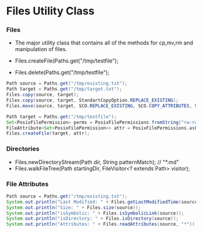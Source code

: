 # Files Utility Class


### Files

- The major utility class that contains all of the methods for cp,mv,rm and manipulation of files.

- Files.createFile(Paths.get("/tmp/testfile");
- Files.delete(Paths.get("/tmp/testfile");

```java
Path source = Paths.get("/tmp/existing.txt");
Path target = Paths.get("/tmp/target.txt");
Files.copy(source, target);
Files.copy(source, target, StandartCopyOption.REPLACE_EXISTING);
Files.move(source, target, SCO.REPLACE_EXISTING, SCO.COPY_ATTRIBUTES, SCO_ATOMIC_MOVE);
```

```java
Path target = Paths.get("/tmp/testfile");
Set<PosixFilePermission> perms = PosixFilePermissions.fromString("rw-rw-rw-");
FileAttribute<Set<PosixFilePermission>> attr = PosixFilePermissions.asFileAttribute(perms);
Files.createFile(target, attr);
```

### Directories

- Files.newDirectoryStream(Path dir, String patternMatch); // "\*.md"
- Files.walkFileTree(Path startingDir, FileVisitor<? extends Path> visitor);

### File Attributes


```java
Path source = Paths.get("/tmp/existing.txt");
System.out.println("Last Modified: " + Files.getLastModifiedTime(source));
System.out.println("Size: " + Files.size(source));
System.out.println("isSymbolic: " + Files.isSymbolicLink(source));
System.out.println("isDirectory: " + Files.isDirectory(source));
System.out.println("Attributes: " + Files.readAttributes(source, "*"));
```
